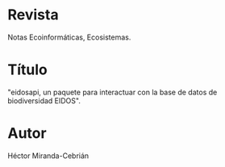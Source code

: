 # Revista
Notas Ecoinformáticas, Ecosistemas.
# Título
"eidosapi, un paquete para interactuar con la base de datos de biodiversidad EIDOS".
# Autor
Héctor Miranda-Cebrián
